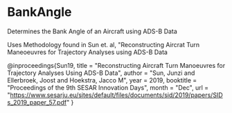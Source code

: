 # BankAngle
Determines the Bank Angle of an Aircraft using ADS-B Data

Uses Methodology found in Sun et. al, "Reconstructing Aircrat Turn Maneoeuvres for Trajectory Analyses using ADS-B Data

@inproceedings{Sun19,
	title = "Reconstructing Aircraft Turn Manoeuvres for Trajectory Analyses Using ADS-B Data",
	author = "Sun, Junzi and Ellerbroek, Joost and Hoekstra, Jacco M",
	year = 2019,
	booktitle = "Proceedings of the 9th SESAR Innovation Days",
	month = "Dec",
	url = "https://www.sesarju.eu/sites/default/files/documents/sid/2019/papers/SIDs_2019_paper_57.pdf"
}
